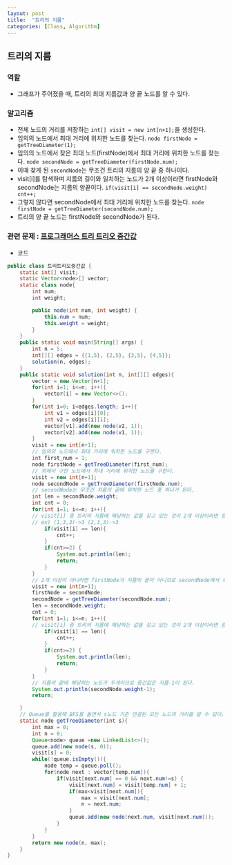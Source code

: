 ```yaml
---
layout: post
title:  "트리의 지름"
categories: [Class, Algorithm]
---
```


## 트리의 지름
### 역할
- 그래프가 주어졌을 때, 트리의 최대 지름값과 양 끝 노드를 알 수 있다.

### 알고리즘
- 전체 노드의 거리를 저장하는 `int[] visit = new int[n+1];`을 생성한다.
- 임의의 노드에서 최대 거리에 위치한 노드를 찾는다. `node firstNode = getTreeDiameter(1);`
- 임의의 노드에서 찾은 최대 노드(firstNode)에서 최대 거리에 위치한 노드를 찾는다. `node secondNode = getTreeDiameter(firstNode.num);`
- 이때 찾게 된 `secondNode`는 무조건 트리의 지름의 양 끝 중 하나이다.
- visit[i]를 탐색하며 지름의 길이와 일치하는 노드가 2개 이상이라면 firstNode와 secondNode는 지름의 양끝이다. `if(visit[i] == secondNode.weight) cnt++;`
- 그렇지 않다면 secondNode에서 최대 거리에 위치한 노드를 찾는다. `node firstNode = getTreeDiameter(secondNode.num);`
- 트리의 양 끝 노드는 firstNode와 secondNode가 된다.

### 관련 문제 : [프로그래머스 트리 트리오 중간값](https://programmers.co.kr/learn/courses/30/lessons/68937)

- 코드

```java
public class 트리트리오중간값 {
    static int[] visit;
    static Vector<node>[] vector;
    static class node{
        int num;
        int weight;

        public node(int num, int weight) {
            this.num = num;
            this.weight = weight;
        }
    }
    public static void main(String[] args) {
        int n = 5;
        int[][] edges = {{1,5}, {2,5}, {3,5}, {4,5}};
        solution(n, edges);
    }
    public static void solution(int n, int[][] edges){
        vector = new Vector[n+1];
        for(int i=1; i<=n; i++){
            vector[i] = new Vector<>();
        }
        for(int i=0; i<edges.length; i++){
            int v1 = edges[i][0];
            int v2 = edges[i][1];
            vector[v1].add(new node(v2, 1));
            vector[v2].add(new node(v1, 1));
        }
        visit = new int[n+1];
        // 임의의 노드에서 최대 거리에 위치한 노드를 구한다.
        int first_num = 1;
        node firstNode = getTreeDiameter(first_num);
        // 위에서 구한 노드에서 최대 거리에 위치한 노드를 구한다.
        visit = new int[n+1];
        node secondNode = getTreeDiameter(firstNode.num);
        // secondNode는 무조건 지름의 끝에 위치한 노드 중 하나가 된다.
        int len = secondNode.weight;
        int cnt = 0;
        for(int i=1; i<=n; i++){
        // visit[i] 중 트리의 지름에 해당하는 값을 갖고 있는 것이 2개 이상이라면 중간값은 무조건 트리의 지름이 된다.
        // ex) (1,3,3)->3 (2,3,3)->3
            if(visit[i] == len){
                cnt++;
            }
            if(cnt>=2) {
                System.out.println(len);
                return;
            }
        }
        // 2개 이상이 아니라면 firstNode가 지름의 끝이 아니므로 secondNode에서 최대 거리에 위치한 노드를 구한다.
        visit = new int[n+1];
        firstNode = secondNode;
        secondNode = getTreeDiameter(secondNode.num);
        len = secondNode.weight;
        cnt = 0;
        for(int i=1; i<=n; i++){
        // visit[i] 중 트리의 지름에 해당하는 값을 갖고 있는 것이 2개 이상이라면 중간값은 무조건 트리의 지름이 된다.
            if(visit[i] == len){
                cnt++;
            }
            if(cnt>=2) {
                System.out.println(len);
                return;
            }
        }
        // 지름의 끝에 해당하는 노드가 두개이므로 중간값은 지름-1이 된다.
        System.out.println(secondNode.weight-1);
        return;

    }
    // Queue를 활용해 BFS를 돌면서 s노드 기준 연결된 모든 노드의 거리를 알 수 있다.
    static node getTreeDiameter(int s){
        int max = 0;
        int n = 0;
        Queue<node> queue =new LinkedList<>();
        queue.add(new node(s, 0));
        visit[s] = 0;
        while(!queue.isEmpty()){
            node temp = queue.poll();
            for(node next : vector[temp.num]){
                if(visit[next.num] == 0 && next.num!=s) {
                    visit[next.num] = visit[temp.num] + 1;
                    if(max<visit[next.num]){
                        max = visit[next.num];
                        n = next.num;
                    }
                    queue.add(new node(next.num, visit[next.num]));
                }
            }
        }
        return new node(n, max);
    }
}
```